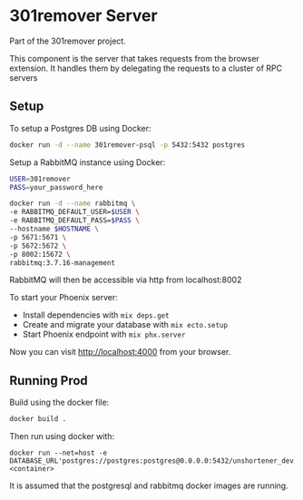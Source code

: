# 301remover Server

Part of the 301remover project.

This component is the server that takes requests from the browser extension. It handles them by delegating the requests to a cluster of RPC servers

## Setup

To setup a Postgres DB using Docker:

```bash
docker run -d --name 301remover-psql -p 5432:5432 postgres
```

Setup a RabbitMQ instance using Docker:

```bash
USER=301remover
PASS=your_password_here

docker run -d --name rabbitmq \
-e RABBITMQ_DEFAULT_USER=$USER \
-e RABBITMQ_DEFAULT_PASS=$PASS \
--hostname $HOSTNAME \
-p 5671:5671 \
-p 5672:5672 \
-p 8002:15672 \
rabbitmq:3.7.16-management
```
RabbitMQ will then be accessible via http from localhost:8002

To start your Phoenix server:

- Install dependencies with `mix deps.get`
- Create and migrate your database with `mix ecto.setup`
- Start Phoenix endpoint with `mix phx.server`

Now you can visit <http://localhost:4000> from your browser.

## Running Prod
Build using the docker file:

```bash
docker build .
```

Then run using docker with:
```
docker run --net=host -e DATABASE_URL'postgres://postgres:postgres@0.0.0.0:5432/unshortener_dev' <container>
```

It is assumed that the postgresql and rabbitmq docker images are running.
